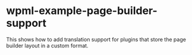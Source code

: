 # wpml-example-page-builder-support
This shows how to add translation support for plugins that store the page builder layout in a custom format.
